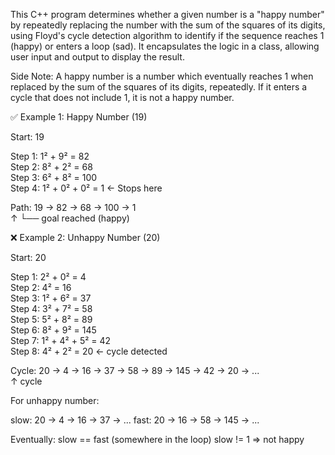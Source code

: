This C++ program determines whether a given number is a "happy number" by repeatedly replacing the number with the sum of the squares of its digits, using Floyd's cycle detection algorithm to identify if the sequence reaches 1 (happy) or enters a loop (sad). It encapsulates the logic in a class, allowing user input and output to display the result.

Side Note: A happy number is a number which eventually reaches 1 when replaced by the sum of the squares of its digits, repeatedly. If it enters a cycle that does not include 1, it is not a happy number.


✅ Example 1: Happy Number (19)

Start: 19

Step 1: 1² + 9² = 82  
Step 2: 8² + 2² = 68  
Step 3: 6² + 8² = 100  
Step 4: 1² + 0² + 0² = 1   ← Stops here

Path: 19 → 82 → 68 → 100 → 1  
                            ↑
                            └── goal reached (happy)




❌ Example 2: Unhappy Number (20)

Start: 20

Step 1: 2² + 0² = 4  
Step 2: 4² = 16  
Step 3: 1² + 6² = 37  
Step 4: 3² + 7² = 58  
Step 5: 5² + 8² = 89  
Step 6: 8² + 9² = 145  
Step 7: 1² + 4² + 5² = 42  
Step 8: 4² + 2² = 20   ← cycle detected

Cycle: 20 → 4 → 16 → 37 → 58 → 89 → 145 → 42 → 20 → ...  
                                                     ↑
                                                    cycle


For unhappy number:

   slow: 20 → 4 → 16 → 37 → ...
   fast: 20 → 16 → 58 → 145 → ...

Eventually:
   slow == fast (somewhere in the loop)
   slow != 1 ⇒ not happy




